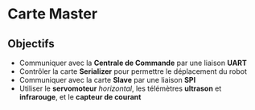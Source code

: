 # Carte Master

## Objectifs

- Communiquer avec la **Centrale de Commande** par une liaison **UART**
- Contrôler la carte **Serializer** pour permettre le déplacement du robot
- Communiquer avec la carte **Slave** par une liaison **SPI**
- Utiliser le **servomoteur** *horizontal*, les télémètres **ultrason** et **infrarouge**, et le **capteur de courant**

